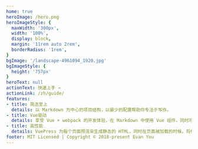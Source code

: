 ```yaml
---
home: true
heroImage: /hero.png
heroImageStyle: {
  maxWidth: '300px',
  width: '100%',
  display: block,
  margin: '11rem auto 2rem',
  borderRadius: '1rem',
}
bgImage: '/landscape-4961094_1920.jpg'
bgImageStyle: {
  height: '757px'
}
heroText: null
actionText: 快速上手 →
actionLink: /zh/guide/
features:
- title: 简洁至上
  details: 以 Markdown 为中心的项目结构，以最少的配置帮助你专注于写作。
- title: Vue驱动
  details: 享受 Vue + webpack 的开发体验，在 Markdown 中使用 Vue 组件，同时可以使用 Vue 来开发自定义主题。
- title: 高性能
  details: VuePress 为每个页面预渲染生成静态的 HTML，同时在页面被加载的时候，将作为 SPA 运行。
footer: MIT Licensed | Copyright © 2018-present Evan You
---
```

